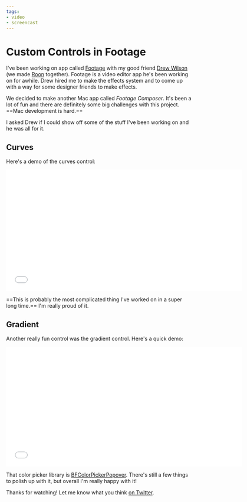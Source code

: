 ```yaml
---
tags:
- video
- screencast
---
```


# Custom Controls in Footage

I've been working on app called [Footage](http://footageapp.com) with my good friend [Drew Wilson](https://twitter.com/drewwilson) (we made [Roon](https://roon.io) together). Footage is a video editor app he's been working on for awhile. Drew hired me to make the effects system and to come up with a way for some designer friends to make effects.

We decided to make another Mac app called *Footage Composer*. It's been a lot of fun and there are definitely some big challenges with this project. ==Mac development is hard.==

I asked Drew if I could show off some of the stuff I've been working on and he was all for it.

## Curves

Here's a demo of the curves control:

<iframe src="//player.vimeo.com/video/81041354?title=0&amp;byline=0&amp;portrait=0" width="640" height="329" frameborder="0" webkitallowfullscreen mozallowfullscreen allowfullscreen></iframe>

==This is probably the most complicated thing I've worked on in a super long time.== I'm really proud of it.

## Gradient

Another really fun control was the gradient control. Here's a quick demo:

<iframe src="//player.vimeo.com/video/81051042?title=0&amp;byline=0&amp;portrait=0" width="640" height="324" frameborder="0" webkitallowfullscreen mozallowfullscreen allowfullscreen></iframe>

That color picker library is [BFColorPickerPopover](https://github.com/DrummerB/BFColorPickerPopover). There's still a few things to polish up with it, but overall I'm really happy with it!

Thanks for watching! Let me know what you think [on Twitter](https://twitter.com/soffes).
